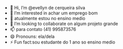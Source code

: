 - 👋 Hi, I’m @evellyn de cerqueira silva 
- 👀 I’m interested in achar um emprego bom 
- 🌱 atualmente estou no ensino medio 
- 💞️ I’m looking to collaborate on algum projeto grande 
- 📫 para contato (41) 995873576
- 😄 Pronouns: ela/dela
- ⚡ Fun fact:sou estudante do 1 ano so ensino medio 

<!---
evellynsilva/evellynsilva is a ✨ special ✨ repository because its `README.md` (this file) appears on your GitHub profile.
You can click the Preview link to take a look at your changes.
--->
